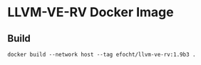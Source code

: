 # LLVM-VE-RV Docker Image

## Build

```
docker build --network host --tag efocht/llvm-ve-rv:1.9b3 .
```


